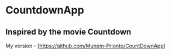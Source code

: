 # CountdownApp
## Inspired by the movie **Countdown**
My version - [https://github.com/Munem-Prionto/CountDownApp]

